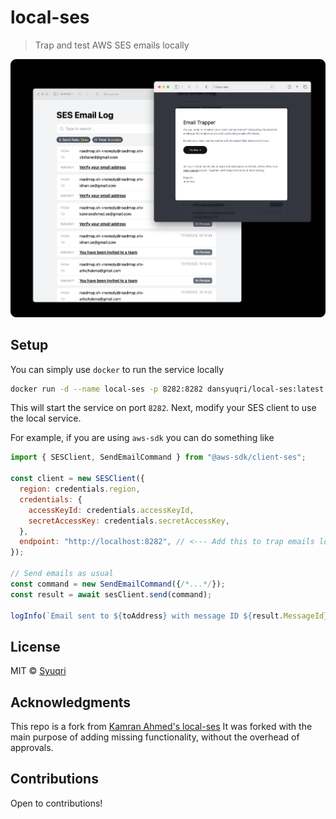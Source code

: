 # local-ses

> Trap and test AWS SES emails locally

![local-ses](./.github/email-demo.png)

## Setup

You can simply use `docker` to run the service locally

```bash
docker run -d --name local-ses -p 8282:8282 dansyuqri/local-ses:latest
```

This will start the service on port `8282`. Next, modify your SES client to use the local service. 

For example, if you are using `aws-sdk` you can do something like

```javascript
import { SESClient, SendEmailCommand } from "@aws-sdk/client-ses";

const client = new SESClient({
  region: credentials.region,
  credentials: {
    accessKeyId: credentials.accessKeyId,
    secretAccessKey: credentials.secretAccessKey,
  },
  endpoint: "http://localhost:8282", // <--- Add this to trap emails locally
});

// Send emails as usual
const command = new SendEmailCommand({/*...*/});
const result = await sesClient.send(command);

logInfo(`Email sent to ${toAddress} with message ID ${result.MessageId}`);
```

## License

MIT © [Syuqri](https://github.com/Dansyuqri)

## Acknowledgments
This repo is a fork from [Kamran Ahmed's local-ses](https://github.com/kamranahmedse/local-ses)
It was forked with the main purpose of adding missing functionality, without the overhead of approvals.

## Contributions
Open to contributions!

